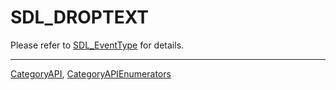 # SDL_DROPTEXT

Please refer to [SDL_EventType](SDL_EventType) for details.

----
[CategoryAPI](CategoryAPI), [CategoryAPIEnumerators](CategoryAPIEnumerators)

